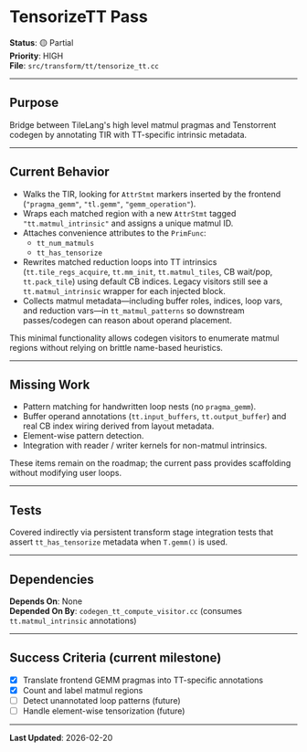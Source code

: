 # TensorizeTT Pass

**Status**: 🟡 Partial  
**Priority**: HIGH  
**File**: `src/transform/tt/tensorize_tt.cc`

---

## Purpose

Bridge between TileLang's high level matmul pragmas and Tenstorrent codegen by annotating TIR with TT-specific intrinsic metadata.

---

## Current Behavior

- Walks the TIR, looking for `AttrStmt` markers inserted by the frontend (`"pragma_gemm"`, `"tl.gemm"`, `"gemm_operation"`).
- Wraps each matched region with a new `AttrStmt` tagged `"tt.matmul_intrinsic"` and assigns a unique matmul ID.
- Attaches convenience attributes to the `PrimFunc`:
  - `tt_num_matmuls`
  - `tt_has_tensorize`
- Rewrites matched reduction loops into TT intrinsics (`tt.tile_regs_acquire`, `tt.mm_init`, `tt.matmul_tiles`, CB wait/pop, `tt.pack_tile`) using default CB indices. Legacy visitors still see a `tt.matmul_intrinsic` wrapper for each injected block.
- Collects matmul metadata—including buffer roles, indices, loop vars, and reduction vars—in `tt_matmul_patterns` so downstream passes/codegen can reason about operand placement.

This minimal functionality allows codegen visitors to enumerate matmul regions without relying on brittle name-based heuristics.

---

## Missing Work

- Pattern matching for handwritten loop nests (no `pragma_gemm`).
- Buffer operand annotations (`tt.input_buffers`, `tt.output_buffer`) and real CB index wiring derived from layout metadata.
- Element-wise pattern detection.
- Integration with reader / writer kernels for non-matmul intrinsics.

These items remain on the roadmap; the current pass provides scaffolding without modifying user loops.

---

## Tests

Covered indirectly via persistent transform stage integration tests that assert `tt_has_tensorize` metadata when `T.gemm()` is used.

---

## Dependencies

**Depends On**: None  
**Depended On By**: `codegen_tt_compute_visitor.cc` (consumes `tt.matmul_intrinsic` annotations)

---

## Success Criteria (current milestone)

- [x] Translate frontend GEMM pragmas into TT-specific annotations
- [x] Count and label matmul regions
- [ ] Detect unannotated loop patterns (future)
- [ ] Handle element-wise tensorization (future)

---

**Last Updated**: 2026-02-20
